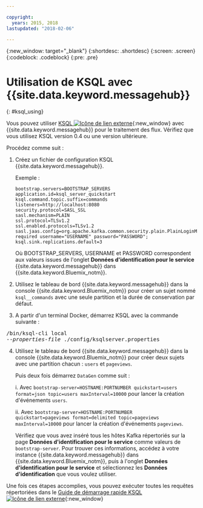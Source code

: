 ```yaml
---

copyright:
  years: 2015, 2018
lastupdated: "2018-02-06"

---
```


{:new_window: target="_blank"}
{:shortdesc: .shortdesc}
{:screen: .screen}
{:codeblock: .codeblock}
{:pre: .pre}

# Utilisation de KSQL avec {{site.data.keyword.messagehub}}
{: #ksql_using}

Vous pouvez utiliser [KSQL ![Icône de lien externe](../../icons/launch-glyph.svg "Icône de lien externe")](https://github.com/confluentinc/ksql){:new_window} avec {{site.data.keyword.messagehub}} pour le traitement des flux. Vérifiez que vous utilisez KSQL version 0.4 ou une version ultérieure. 

Procédez comme suit :

1. Créez un fichier de configuration KSQL {{site.data.keyword.messagehub}}.

    Exemple :
    ```
    bootstrap.servers=BOOTSTRAP_SERVERS
    application.id=ksql_server_quickstart
    ksql.command.topic.suffix=commands
    listeners=http://localhost:8080
    security.protocol=SASL_SSL
    sasl.mechanism=PLAIN
    ssl.protocol=TLSv1.2
    ssl.enabled.protocols=TLSv1.2
    sasl.jaas.config=org.apache.kafka.common.security.plain.PlainLoginModule required username="USERNAME" password="PASSWORD";
    ksql.sink.replications.default=3
    ```
    Où BOOTSTRAP_SERVERS, USERNAME et PASSWORD correspondent aux valeurs issues de l'onglet **Données d'identification pour le service** {{site.data.keyword.messagehub}} dans {{site.data.keyword.Bluemix_notm}}.

2. Utilisez le tableau de bord {{site.data.keyword.messagehub}} dans la console {{site.data.keyword.Bluemix_notm}} pour créer un sujet nommé <code>ksql__commands</code> avec une seule partition et la durée de conservation par défaut.
3. A partir d'un terminal Docker, démarrez KSQL avec la commande suivante :
<pre class="pre">/bin/ksql-cli local 
--<var class="keyword varname">properties-file</var> ./config/ksqlserver.properties
</pre>
4. Utilisez le tableau de bord {{site.data.keyword.messagehub}} dans la console {{site.data.keyword.Bluemix_notm}} pour créer deux sujets avec une partition chacun : <code>users</code> et <code>pageviews</code>.

    Puis deux fois démarrez <code>DataGen</code> comme suit :
	
    i. Avec <code>bootstrap-server=HOSTNAME:PORTNUMBER quickstart=users format=json topic=users maxInterval=10000</code> pour lancer la création d'événements <code>users</code>.
	
    ii. Avec <code>bootstrap-server=HOSTNAME:PORTNUMBER quickstart=pageviews format=delimited topic=pageviews maxInterval=10000</code> pour lancer la création d'événements <code>pageviews</code>.
	
	Vérifiez que vous avez inséré tous les hôtes Kafka répertoriés sur la page **Données d'identification pour le service** comme valeurs de <code>bootstrap-server</code>. Pour trouver ces informations, accédez à votre instance	{{site.data.keyword.messagehub}} dans {{site.data.keyword.Bluemix_notm}}, puis à l'onglet **Données d'identification pour le service** et sélectionnez les **Données d'identification** que vous voulez utiliser.

Une fois ces étapes accomplies, vous pouvez exécuter toutes les requêtes répertoriées dans le [Guide de démarrage rapide KSQL ![Icône de lien externe](../../icons/launch-glyph.svg "Icône de lien externe")](https://github.com/confluentinc/ksql/tree/0.1.x/docs/quickstart#create-a-stream-and-table){:new_window}


